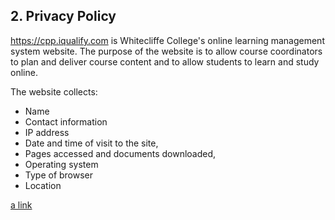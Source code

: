 
## 2. Privacy Policy
https://cpp.iqualify.com is Whitecliffe College's online learning management system website.
The purpose of the website is to allow course coordinators to plan and deliver course content and to allow students to learn and study online.

The website collects:
* Name
* Contact information
* IP address
* Date and time of visit to the site,
* Pages accessed and documents downloaded,
* Operating system
* Type of browser
* Location

<!-- don't forget to use a tool to generate the policy for you -->

[a link](https://jovial-poitras-65c849.netlify.app/)
